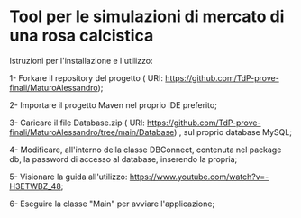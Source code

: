 # Tool per le simulazioni di mercato di una rosa calcistica


Istruzioni per l'installazione e l'utilizzo:

1- Forkare il repository del progetto ( URI: https://github.com/TdP-prove-finali/MaturoAlessandro);

2- Importare il progetto Maven nel proprio IDE preferito;

3- Caricare il file Database.zip ( URI: https://github.com/TdP-prove-finali/MaturoAlessandro/tree/main/Database) ,  sul proprio database MySQL;

4- Modificare, all'interno della classe DBConnect, contenuta nel package db, la password di accesso al database, inserendo la propria;

5- Visionare la guida all'utilizzo: https://www.youtube.com/watch?v=-H3ETWBZ_48;

6- Eseguire la classe "Main" per avviare l'applicazione;
